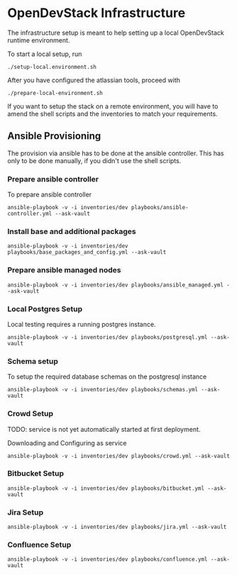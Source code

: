 # OpenDevStack Infrastructure
The infrastructure setup is meant to help setting up a local OpenDevStack runtime environment.

To start a local setup, run
```
./setup-local.environment.sh
```

After you have configured the atlassian tools, proceed with
```
./prepare-local-environment.sh
```

If you want to setup the stack on a remote environment, you will have to amend the shell scripts and 
the inventories to match your requirements. 

## Ansible Provisioning
The provision via ansible has to be done at the ansible controller. This has only to be done manually, 
if you didn't use the shell scripts. 

### Prepare ansible controller
To prepare ansible controller
```
ansible-playbook -v -i inventories/dev playbooks/ansible-controller.yml --ask-vault
```

### Install base and additional packages

```
ansible-playbook -v -i inventories/dev playbooks/base_packages_and_config.yml --ask-vault
```

### Prepare ansible managed nodes

```
ansible-playbook -v -i inventories/dev playbooks/ansible_managed.yml --ask-vault
```

### Local Postgres Setup

Local testing requires a running postgres instance.

```
ansible-playbook -v -i inventories/dev playbooks/postgresql.yml --ask-vault
```

### Schema setup
To setup the required database schemas on the postgresql instance

```
ansible-playbook -v -i inventories/dev playbooks/schemas.yml --ask-vault
```


### Crowd Setup

TODO: service is not yet automatically started at first deployment.

Downloading and Configuring as service

```
ansible-playbook -v -i inventories/dev playbooks/crowd.yml --ask-vault
```

### Bitbucket Setup

```
ansible-playbook -v -i inventories/dev playbooks/bitbucket.yml --ask-vault
```

### Jira Setup

```
ansible-playbook -v -i inventories/dev playbooks/jira.yml --ask-vault
```

### Confluence Setup
```
ansible-playbook -v -i inventories/dev playbooks/confluence.yml --ask-vault
```
